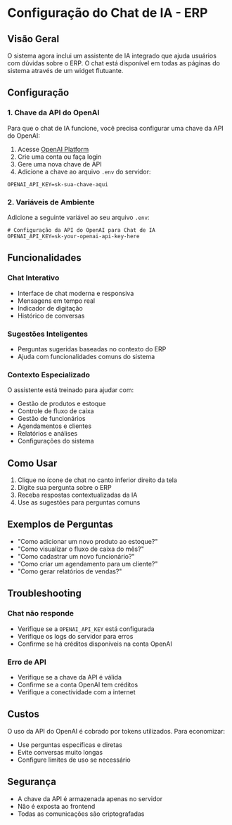# Configuração do Chat de IA - ERP

## Visão Geral

O sistema agora inclui um assistente de IA integrado que ajuda usuários com dúvidas sobre o ERP. O chat está disponível em todas as páginas do sistema através de um widget flutuante.

## Configuração

### 1. Chave da API do OpenAI

Para que o chat de IA funcione, você precisa configurar uma chave da API do OpenAI:

1. Acesse [OpenAI Platform](https://platform.openai.com/api-keys)
2. Crie uma conta ou faça login
3. Gere uma nova chave de API
4. Adicione a chave ao arquivo `.env` do servidor:

```env
OPENAI_API_KEY=sk-sua-chave-aqui
```

### 2. Variáveis de Ambiente

Adicione a seguinte variável ao seu arquivo `.env`:

```env
# Configuração da API do OpenAI para Chat de IA
OPENAI_API_KEY=sk-your-openai-api-key-here
```

## Funcionalidades

### Chat Interativo
- Interface de chat moderna e responsiva
- Mensagens em tempo real
- Indicador de digitação
- Histórico de conversas

### Sugestões Inteligentes
- Perguntas sugeridas baseadas no contexto do ERP
- Ajuda com funcionalidades comuns do sistema

### Contexto Especializado
O assistente está treinado para ajudar com:
- Gestão de produtos e estoque
- Controle de fluxo de caixa
- Gestão de funcionários
- Agendamentos e clientes
- Relatórios e análises
- Configurações do sistema

## Como Usar

1. Clique no ícone de chat no canto inferior direito da tela
2. Digite sua pergunta sobre o ERP
3. Receba respostas contextualizadas da IA
4. Use as sugestões para perguntas comuns

## Exemplos de Perguntas

- "Como adicionar um novo produto ao estoque?"
- "Como visualizar o fluxo de caixa do mês?"
- "Como cadastrar um novo funcionário?"
- "Como criar um agendamento para um cliente?"
- "Como gerar relatórios de vendas?"

## Troubleshooting

### Chat não responde
- Verifique se a `OPENAI_API_KEY` está configurada
- Verifique os logs do servidor para erros
- Confirme se há créditos disponíveis na conta OpenAI

### Erro de API
- Verifique se a chave da API é válida
- Confirme se a conta OpenAI tem créditos
- Verifique a conectividade com a internet

## Custos

O uso da API do OpenAI é cobrado por tokens utilizados. Para economizar:
- Use perguntas específicas e diretas
- Evite conversas muito longas
- Configure limites de uso se necessário

## Segurança

- A chave da API é armazenada apenas no servidor
- Não é exposta ao frontend
- Todas as comunicações são criptografadas
